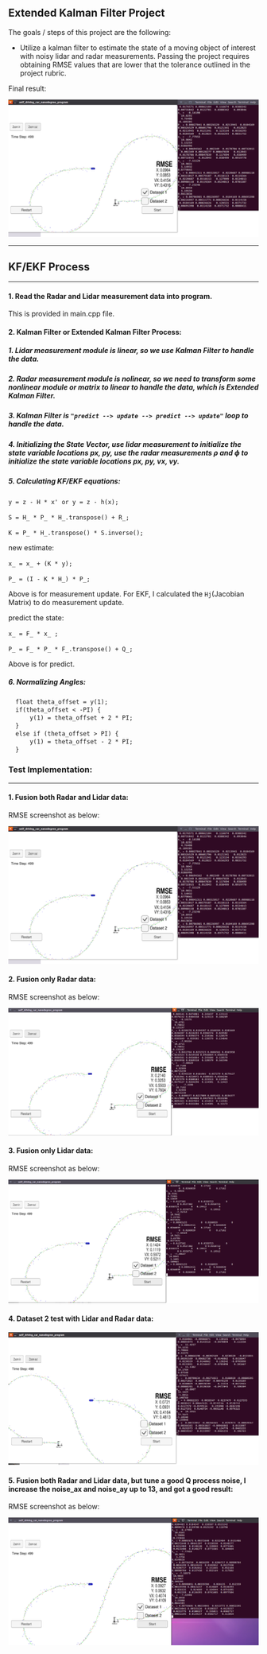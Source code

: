 ## **Extended Kalman Filter Project**

The goals / steps of this project are the following:

* Utilize a kalman filter to estimate the state of a moving object of interest with noisy lidar and radar measurements. Passing the project requires obtaining RMSE values that are lower that the tolerance outlined in the project rubric. 

[//]: # (Image References)
[image1]: ./images/1.png
[image2]: ./images/onlyradar.png
[image3]: ./images/onlylaser.png
[image4]: ./images/dataset2test.png
[image5]: ./images/noise13.png

Final result:

![alt text][image1]

---

## KF/EKF Process

---

#### 1. Read the Radar and Lidar measurement data into program.

This is provided in main.cpp file.

#### 2. Kalman Filter or Extended Kalman Filter Process:

##### 1. Lidar measurement module is linear, so we use Kalman Filter to handle the data.

##### 2. Radar measurement module is nolinear, so we need to transform some nonlinear module or matrix to linear to handle the data, which is Extended Kalman Filter.

##### 3. Kalman Filter is `"predict --> update --> predict --> update"` loop to handle the data.

##### 4. Initializing the State Vector, use lidar measurement to initialize the state variable locations px, py, use the radar measurements ρ and ϕ to initialize the state variable locations px, py, vx, vy.

##### 5. Calculating KF/EKF equations:

`y = z - H * x' or y = z - h(x);`

`S = H_ * P_ * H_.transpose() + R_;`

`K = P_ * H_.transpose() * S.inverse();`

new estimate:

`x_ = x_ + (K * y);`

`P_ = (I - K * H_) * P_;`

Above is for measurement update. For EKF, I calculated the `Hj`(Jacobian Matrix) to do measurement update.

predict the state:

`x_ = F_ * x_ ;`

`P_ = F_ * P_ * F_.transpose() + Q_;`

Above is for predict.

##### 6. Normalizing Angles:

```
  float theta_offset = y(1);
  if(theta_offset < -PI) {
      y(1) = theta_offset + 2 * PI;
  }
  else if (theta_offset > PI) {
      y(1) = theta_offset - 2 * PI;
  }
```

### Test Implementation:

---

#### 1. Fusion both Radar and Lidar data:

RMSE screenshot as below:

![alt text][image1]

#### 2. Fusion only Radar data:

RMSE screenshot as below:

![alt text][image2]

#### 3. Fusion only Lidar data:

RMSE screenshot as below:

![alt text][image3]

#### 4. Dataset 2 test with Lidar and Radar data:

![alt text][image4]

####  5. Fusion both Radar and Lidar data, but tune a good Q process noise, I increase the noise_ax and noise_ay  up to 13, and got a  good result:

RMSE screenshot as below:

![alt text][image5]
